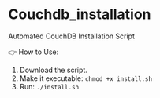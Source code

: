 # Couchdb_installation
Automated CouchDB Installation Script

👉 How to Use:
1. Download the script.
2. Make it executable: `chmod +x install.sh`
3. Run: `./install.sh`
